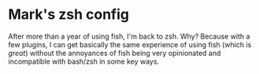# Mark's zsh config

After more than a year of using fish, I'm back to zsh. Why? Because with a few
plugins, I can get basically the same experience of using fish (which is
*great*) without the annoyances of fish being very opinionated and incompatible 
with bash/zsh in some key ways.
